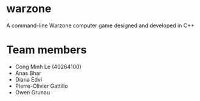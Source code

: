 # warzone
A command-line Warzone computer game designed and developed in C++

# Team members
- Cong Minh Le (40264100)
- Anas Bhar
- Diana Edvi
- Pierre-Olivier Gattillo
- Owen Grunau
